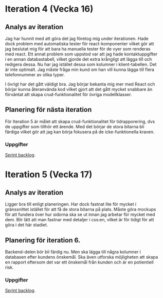 # Iteration 4 (Vecka 16)

## Analys av iteration
Jag har hunnit med att göra det jag företog mig under iterationen. Hade dock problem med automatiska tester för react-komponenter vilket gör att jag beslutat mig för att bara ha manuella tester för de vyer som renderas med react. Ett annat problem som uppstod var att jag hade kontaktuppgifter i en annan databastabell, vilket gjorde det extra krångligt att lägga till och redigera dessa. Nu har jag istället dessa som kolumner i klient-tabellen. Det är inte optimalt. Jag måste fråga min kund om han vill kunna lägga till flera telefonnummer av olika typer. 

I övrigt har det gått väldigt bra. Jag börjar bekanta mig mer med React och börjar kunna återanvända kod vilket gjort att det gått mycket snabbare än förväntat att skapa crud-funktionalitet för övriga modellklasser. 

## Planering för nästa iteration
För Iteration 5 är målet att skapa crud-funktionalitet för tidrapporering, dvs de uppgifter som tillhör ett ärende. Med det börjar de stora bitarna bli färdiga vilket gör att jag kan börja fokusera på de icke-funktionella kraven. 

### Uppgifter
[Sprint backlog](https://github.com/me222wm/1dv42e-me222wm-docs/blob/master/Sprint-backlogs.md#iteration-5-vecka-17).

# Iteration 5 (Vecka 17)

## Analys av iteration
Ligger bra till enligt planeringen. Har dock fastnat lite för mycket i gränssnittet istället för att få de stora bitarna på plats. Måste göra mockups för att fundera över hur sidorna ska se ut innan jag arbetar för mycket med dem. Blir lätt att man fastnar med detaljer i css:en, vilket är för tidigt för att göra i det här stadiet. 

## Planering för iteration 6.
Backend-delen bör bli färdig nu. Men ska lägga till några kolumner i databasen efter kundens önskemål. Ska även utforska möjligheten att skapa en rapport eftersom det var ett önskemål från kunden och är en potientiell risk. 

### Uppgifter
[Sprint backlog](https://github.com/me222wm/1dv42e-me222wm-docs/blob/master/Sprint-backlogs.md#iteration-6-vecka-18-nuvarande).

